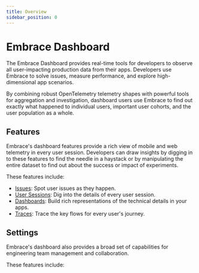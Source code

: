 ```yaml
---
title: Overview
sidebar_position: 0
---
```


# Embrace Dashboard

The Embrace Dashboard provides real-time tools for developers to observe all user-impacting production data from their apps. Developers use Embrace to solve issues, measure performance, and explore high-dimensional app scenarios.

By combining robust OpenTelemetry telemetry shapes with powerful tools for aggregation and investigation, dashboard users use Embrace to find out exactly what happened to individual users, important user cohorts, and the user population as a whole.

## Features

Embrace's dashboard features provide a rich view of mobile and web telemetry in every user session. Developers can draw insights by digging in to these features to find the needle in a haystack or by manipulating the entire dataset to find out about the success or impact of experiments.

These features include:

- [Issues](/product/issue-monitoring-and-work-flow.md): Spot user issues as they happen.
- [User Sessions](/product/sessions/index.md): Dig into the details of every user session.
- [Dashboards](/product/boards/index.md): Build rich representations of the technical details in your apps.
- [Traces](/product/traces/index.md): Trace the key flows for every user's journey.

## Settings

Embrace's dashboard also provides a broad set of capabilities for engineering team management and collaboration.

These features include:

